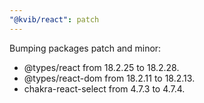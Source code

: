 ```yaml
---
"@kvib/react": patch
---
```


Bumping packages patch and minor:

- @types/react from 18.2.25 to 18.2.28.
- @types/react-dom from 18.2.11 to 18.2.13.
- chakra-react-select from 4.7.3 to 4.7.4.
